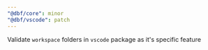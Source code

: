 ```yaml
---
"@dbf/core": minor
"@dbf/vscode": patch
---
```


Validate `workspace` folders in `vscode` package as it's specific feature
